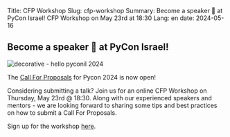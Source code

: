 Title: CFP Workshop
Slug: cfp-workshop
Summary: Become a speaker 📢 at PyCon Israel! CFP Workshop on May 23rd at 18:30
Lang: en
date: 2024-05-16

## Become a speaker  📢  at PyCon Israel!

![decorative - hello pyconil 2024]({static}/images/hello-pyconil-2024.jpeg)

The [Call For Proposals]({filename}/pages/cfp.md) for Pycon 2024 is now open!

Considering submitting a talk? Join us for an online CFP Workshop on
Thursday, May 23rd @ 18:30. Along with our experienced speakers and
mentors - we are looking forward to sharing some tips and best
practices on how to submit a Call For Proposals.

Sign up for the workshop [here](https://bit.ly/4dHp5K2).

